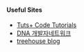 #### Useful Sites

 - [Tuts+ Code Tutorials](http://code.tutsplus.com/)
 - [DNA 개발자네트워크](http://dna.daum.net/lens/)
 - [treehouse blog](http://blog.teamtreehouse.com/)